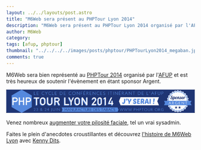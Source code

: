 ```yaml
---
layout: ../../layouts/post.astro
title: "M6Web sera présent au PHPTour Lyon 2014"
description: "M6Web sera présent au PHPTour Lyon 2014 organisé par l'AFUP"
author: M6Web
category:
tags: [afup, phptour]
thumbnail: "../../../../images/posts/phptour/PHPTourLyon2014_megaban.jpg"
comments: true
---
```



M6Web sera bien représenté au [PHPTour 2014](https://www.phptour.org) organisé par l'[AFUP](https://www.afup.org) et est très heureux de soutenir l'évènement en étant sponsor Argent.

![M6Web sponsor argent du PHPTour](/images/posts/phptour/PHPTourLyon2014_banner.png)

Venez nombreux [augmenter votre pilosité faciale](https://www.afup.org/pages/phptourlyon2014/sessions.php#1036), tel un vrai sysadmin.

Faites le plein d'anecdotes croustillantes et découvrez [l'histoire de M6Web Lyon](https://www.afup.org/pages/phptourlyon2014/sessions.php#1030) avec [Kenny Dits](https://twitter.com/kenny_dee).
